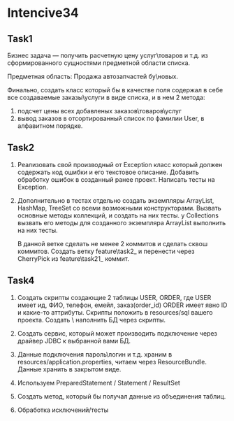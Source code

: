 # Intencive34

## Task1

Бизнес задача — получить расчетную цену услуг\товаров и т.д. из сформированного сущностями предметной области списка.


Предметная область: Продажа автозапчастей бу\новых.

Финально, создать класс который бы в качестве поля содержал в себе все создаваемые заказы\услуги в виде списка,
и в нем 2 метода:
1) подсчет цены всех добавленых заказов\товаров\услуг
2) вывод заказов в отсортированный список по фамилии User, в алфавитном порядке.

## Task2

1) Реализовать свой производный от Exception класс который должен содержать код ошибки и его текстовое описание.
   Добавить обработку ошибок в созданный ранее проект.
   Написать тесты на Exception.

2) Дополнительно в тестах отдельно создать экземпляры ArrayList, HashMap, TreeSet со всеми возможными конструкторами.
   Вызвать основные методы коллекций, и создать на них тесты.
   у Collections вызвать его методы для созданного экземпляра ArrayList выполнить на них тесты.

   В данной ветке сделать не менее 2 коммитов и сделать сквош коммитов.
   Создать ветку feature\task2_ и перенести через CherryPick из feature\task21_ коммит.


## Task4

1) Создать скрипты создающие 2 таблицы USER, ORDER, где
   USER имеет ид, ФИО, телефон, емейл, заказ(order_id)
   ORDER имеет явно ID и какие-то аттрибуты.
   Скрипты положить в resources/sql вашего проекта. Создать \ наполнить БД через скрипты.

2) Создать сервис, который может производить подключение через драйвер JDBC
   к выбранной вами БД.

3) Данные подключения пароль\логин и т.д. храним в resources/application.properties,
   читаем через ResourceBundle. Данные хранить в закрытом виде.

4) Используем PreparedStatement /  Statement / ResultSet
 
5) Создать метод, который бы получал данные из объединения таблиц.

6) Обработка исключений/тесты